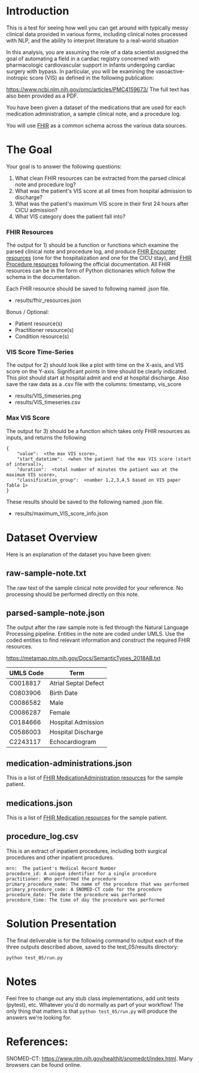 # Introduction
This is a test for seeing how well you can get around with typically messy clinical data provided in various forms, including clinical notes processed with NLP, and the ability to interpret literature to a real-world situation

In this analysis, you are assuming the role of a data scientist assigned the goal of automating a field in a cardiac registry concerned with pharmacologic cardiovascular support in infants undergoing cardiac surgery with bypass.  In particular, you will be examining the vasoactive-inotropic score (VIS) as defined in the following publication:

https://www.ncbi.nlm.nih.gov/pmc/articles/PMC4159673/
The full text has also been provided as a PDF.

You have been given a dataset of the medications that are used for each medication administration, a sample clinical note, and a procedure log.

You will use [FHIR](https://www.hl7.org/fhir) as a common schema across the various data sources.

# The Goal
Your goal is to answer the following questions:

 1. What clean FHIR resources can be extracted from the parsed clinical note and procedure log?
 2. What was the patient's VIS score at all times from hospital admission to discharge?
 3. What was the patient's maximum VIS score in their first 24 hours after CICU admission?
 4. What VIS category does the patient fall into?

### FHIR Resources
The output for 1) should be a function or functions which examine the parsed clinical note and procedure log, and produce [FHIR Encounter resources](https://www.hl7.org/fhir/encounter.html) (one for the hospitalization and one for the CICU stay), and [FHIR Procedure resources](https://www.hl7.org/fhir/procedure.html) following the official documentation.  All FHIR resources can be in the form of Python dictionaries which follow the schema in the documentation.

Each FHIR resource should be saved to following named .json file.
* results/fhir_resources.json

Bonus / Optional:
* Patient resource(s)
* Practitioner resource(s)
* Condition resource(s)


### VIS Score Time-Series
The output for 2) should look like a plot with time on the X-axis, and VIS score on the Y-axis.  Significant points in time should be clearly indicated.  This plot should start at hospital admit and end at hospital discharge.  Also save the raw data as a .csv file with the columns:  timestamp, vis_score

* results/VIS_timeseries.png
* results/VIS_timeseries.csv

### Max VIS Score
The output for 3) should be a function which takes only FHIR resources as inputs, and returns the following
```
{
    "value":  <the max VIS score>,
    "start_datetime":  <when the patient had the max VIS score (start of interval)>,
    "duration":  <total number of minutes the patient was at the maximum VIS score>,
    "classification_group":  <number 1,2,3,4,5 based on VIS paper Table 1>
}
```

These results should be saved to the following named .json file.
* results/maximum_VIS_score_info.json

# Dataset Overview
Here is an explanation of the dataset you have been given:


## raw-sample-note.txt
The raw text of the sample clinical note provided for your reference.  No processing should be performed directly on this note.

## parsed-sample-note.json
The output after the raw sample note is fed through the Natural Language Processing pipeline.  Entities in the note are coded under UMLS.  Use the coded entities to find relevant information and construct the required FHIR resources.

https://metamap.nlm.nih.gov/Docs/SemanticTypes_2018AB.txt


| UMLS Code | Term |
|----------|------------------------|
| C0018817 | Atrial Septal Defect   |
| C0803906 | Birth Date             |
| C0086582 | Male                   |
| C0086287 | Female                 |
| C0184666 | Hospital Admission     |
| C0586003 | Hospital Discharge     |
| C2243117 | Echocardiogram         |


## medication-administrations.json
This is a list of [FHIR MedicationAdministration resources](https://www.hl7.org/fhir/medicationadministration.html) for the sample patient.

## medications.json
This is a list of [FHIR Medication resources](https://www.hl7.org/fhir/medication.html) for the sample patient.

## procedure_log.csv
This is an extract of inpatient procedures, including both surgical procedures and other inpatient procedures.

```
mrn:  The patient's Medical Record Number
procedure_id: A unique identifier for a single procedure
practitioner: Who performed the procedure
primary_procedure_name: The name of the procedure that was performed
primary_procedure_code: A SNOMED-CT code for the procedure
procedure_date: The date the procedure was performed
procedure_time: The time of day the procedure was performed
```


# Solution Presentation
The final deliverable is for the following command to output each of the three outputs described above, saved to the test_05/results directory:
```
python test_05/run.py
```

# Notes
Feel free to change out any stub class implementations, add unit tests (pytest), etc. Whatever 
you'd do normally as part of your workflow! The only thing that matters is that `python test_05/run.py`
will produce the answers we're looking for.


# References:
SNOMED-CT:  https://www.nlm.nih.gov/healthit/snomedct/index.html.  Many browsers can be found online.
